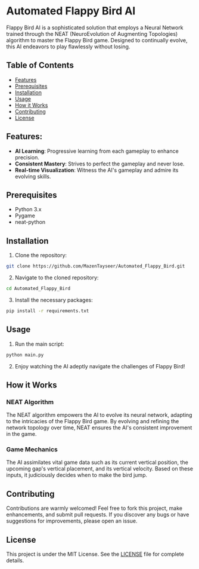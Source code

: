 # Automated Flappy Bird AI

Flappy Bird AI is a sophisticated solution that employs a Neural Network trained through the NEAT (NeuroEvolution of Augmenting Topologies) algorithm to master the Flappy Bird game. Designed to continually evolve, this AI endeavors to play flawlessly without losing.

## Table of Contents
- [Features](#features)
- [Prerequisites](#prerequisites)
- [Installation](#installation)
- [Usage](#usage)
- [How it Works](#how-it-works)
- [Contributing](#contributing)
- [License](#license)

## Features:
- **AI Learning**: Progressive learning from each gameplay to enhance precision.
- **Consistent Mastery**: Strives to perfect the gameplay and never lose.
- **Real-time Visualization**: Witness the AI's gameplay and admire its evolving skills.

## Prerequisites

- Python 3.x
- Pygame
- neat-python

## Installation

1. Clone the repository:
```bash
git clone https://github.com/MazenTayseer/Automated_Flappy_Bird.git
```

2. Navigate to the cloned repository:
```bash
cd Automated_Flappy_Bird
```

3. Install the necessary packages:
```bash
pip install -r requirements.txt
```

## Usage

1. Run the main script:
```bash
python main.py
```

2. Enjoy watching the AI adeptly navigate the challenges of Flappy Bird!

## How it Works

### NEAT Algorithm

The NEAT algorithm empowers the AI to evolve its neural network, adapting to the intricacies of the Flappy Bird game. By evolving and refining the network topology over time, NEAT ensures the AI's consistent improvement in the game.

### Game Mechanics

The AI assimilates vital game data such as its current vertical position, the upcoming gap's vertical placement, and its vertical velocity. Based on these inputs, it judiciously decides when to make the bird jump.

## Contributing

Contributions are warmly welcomed! Feel free to fork this project, make enhancements, and submit pull requests. If you discover any bugs or have suggestions for improvements, please open an issue.

## License

This project is under the MIT License. See the [LICENSE](LICENSE) file for complete details.
